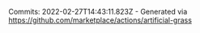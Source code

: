 Commits: 2022-02-27T14:43:11.823Z - Generated via https://github.com/marketplace/actions/artificial-grass
<br>
